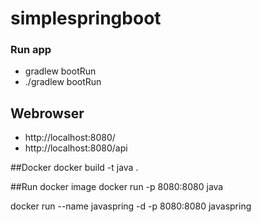 # simplespringboot


### Run app
* gradlew bootRun
* ./gradlew bootRun

## Webrowser
* http://localhost:8080/
* http://localhost:8080/api


##Docker
docker build -t java .

##Run docker image
docker run -p 8080:8080 java

docker run --name javaspring -d -p 8080:8080 javaspring
